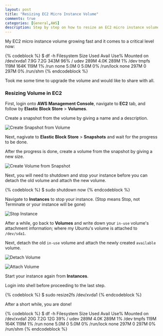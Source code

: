 ```yaml
---
layout: post
title: "Resizing EC2 Micro Instance Volume"
comments: true
categories: [General,AWS]
description: Step by step on how to resize an EC2 micro instance volume on Amazon Web Services (AWS).
---
```

My EC2 micro instance volume growing fast and it comes to a critical level now:

{% codeblock %}
$ df -h
Filesystem            Size  Used Avail Use% Mounted on
/dev/xvda1            7.9G  7.2G  343M  96% /
udev                  289M  4.0K  289M   1% /dev
tmpfs                 119M  164K  119M   1% /run
none                  5.0M     0  5.0M   0% /run/lock
none                  297M     0  297M   0% /run/shm
{% endcodeblock %}

Took me some time to upgrade the volume and would like to share with all.

<!-- more -->

### Resizing Volume in EC2

First, login onto **AWS Management Console**, navigate to **EC2** tab, and follow by **Elastic Block Store** > **Volumes**.

Create a snapshot from the volume by giving a name and a description.

![Create Snapshot from Volume](http://s3.kcblog.net/images/create-snapshot-from-volume.png)

Next, nagivate to **Elastic Block Store** > **Snapshots** and wait for the progress to be done.

After the progress is done, create a volume from the snapshot by giving a new size.

![Create Volume from Snapshot](http://s3.kcblog.net/images/create-volume-from-snapshot.png)

Next, you will need to shutdown and stop your instance before you can detach the old volume and attach the new volume.

{% codeblock %}
$ sudo shutdown now
{% endcodeblock %}

Navigate to **Instances** to stop your instance. (Stop means Stop, not Terminate or your instance will be gone)

![Stop Instance](http://s3.kcblog.net/images/stop-instance.png)

After a while, go back to **Volumes** and write down your `in-use` volume's attachment information; where my Ubuntu's volume is attached to `/dev/sda1`.

Next, detach the old `in-use` volume and attach the newly created `available` volume.

![Detach Volume](http://s3.kcblog.net/images/detach-volume.png)

![Attach Volume](http://s3.kcblog.net/images/attach-volume.png)

Start your instance again from **Instances**.

Login into shell before proceeding to the last step.

{% codeblock %}
$ sudo resize2fs /dev/xvda1
{% endcodeblock %}

After a short while, you are done!

{% codeblock %}
$ df -h
Filesystem            Size  Used Avail Use% Mounted on
/dev/xvda1             20G  7.2G   12G  39% /
udev                  289M  4.0K  289M   1% /dev
tmpfs                 119M  164K  119M   1% /run
none                  5.0M     0  5.0M   0% /run/lock
none                  297M     0  297M   0% /run/shm
{% endcodeblock %}